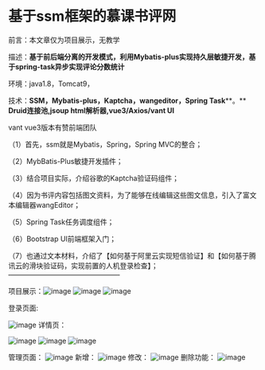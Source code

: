 # 基于ssm框架的慕课书评网

前言：本文章仅为项目展示，无教学

描述：**基于前后端分离的开发模式，利用Mybatis-plus实现持久层敏捷开发，基于spring-task异步实现评论分数统计**

环境：java1.8，Tomcat9，

技术：**SSM，Mybatis-plus，Kaptcha，wangeditor，Spring Task****。**  **Druid连接池,jsoup html解析器,vue3/Axios/vant UI**   

vant vue3版本有赞前端团队

（1）首先，ssm就是Mybatis，Spring，Spring MVC的整合；

（2）MybBatis-Plus敏捷开发插件；

（3）结合项目实际，介绍谷歌的Kaptcha验证码组件；

（4）因为书评内容包括图文资料，为了能够在线编辑这些图文信息，引入了富文本编辑器wangEditor；

（5）Spring Task任务调度组件；

（6）Bootstrap UI前端框架入门；

（7）也通过文本材料，介绍了【如何基于阿里云实现短信验证】和【如何基于腾讯云的滑块验证码，实现前置的人机登录检查】；
————————————————

项目展示：![image](https://github.com/MapleDipX/imooc-reader/assets/133567178/ba4192d7-c2c4-40d8-947f-99a8dfb1e22b)
![image](https://github.com/MapleDipX/imooc-reader/assets/133567178/cc2fdf0d-e311-4057-9f91-0daf48f3e9d7)
![image](https://github.com/MapleDipX/imooc-reader/assets/133567178/337a629e-a8e2-4c2f-a2fd-6fd907e9934d)

登录页面:

![image](https://github.com/MapleDipX/imooc-reader/assets/133567178/a04002fb-c743-400d-96fb-1c1cc71c2760)
详情页：

![image](https://github.com/MapleDipX/imooc-reader/assets/133567178/889a59e9-e703-4597-aeb0-01016a07a4a5)
![image](https://github.com/MapleDipX/imooc-reader/assets/133567178/5b49f53b-774f-4637-9dc0-5ce75e0fd196)
![image](https://github.com/MapleDipX/imooc-reader/assets/133567178/35a43555-fc4d-4fed-aac1-61c5434b48f4)

管理页面：
![image](https://github.com/MapleDipX/imooc-reader/assets/133567178/2227ee66-fc2b-4311-9cdc-c81abec6812a)
新增：
![image](https://github.com/MapleDipX/imooc-reader/assets/133567178/9389651b-afd0-4e58-b56b-2a01d7476777)
修改：
![image](https://github.com/MapleDipX/imooc-reader/assets/133567178/4849dd15-7e1c-4a4e-926b-f7d1cc7d507a)
删除功能：
![image](https://github.com/MapleDipX/imooc-reader/assets/133567178/da8de9b0-2de0-44ee-99f4-eaf17236948e)








